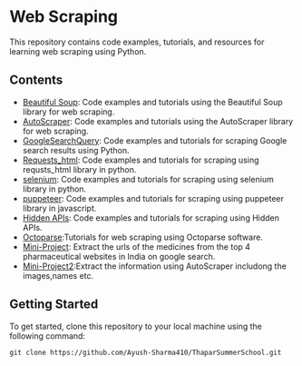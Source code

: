 # Web Scraping

This repository contains code examples, tutorials, and resources for learning web scraping using Python.

## Contents

- [Beautiful Soup](BeautifulSoup): Code examples and tutorials using the Beautiful Soup library for web scraping.
- [AutoScraper](AutoScraper): Code examples and tutorials using the AutoScraper library for web scraping.
- [GoogleSearchQuery](googlesearch): Code examples and tutorials for scraping Google search results using Python.
- [Requests_html](BeautifulSoup): Code examples and tutorials for scraping using requsts_html library in python.
- [selenium](selenium): Code examples and tutorials for scraping using selenium library in python.
- [puppeteer](puppeteer): Code examples and tutorials for scraping using puppeteer library in javascript.
- [Hidden APIs](HiddenAPIs): Code examples and tutorials for scraping using Hidden APIs.
- [Octoparse](octoparse):Tutorials for web scraping using Octoparse software.
- [Mini-Project](Projects): Extract the urls of the medicines from the top 4 pharmaceutical websites in India on google search.
- [Mini-Project2](Projects):Extract the information using AutoScraper includong the images,names etc.


## Getting Started

To get started, clone this repository to your local machine using the following command:

```shell
git clone https://github.com/Ayush-Sharma410/ThaparSummerSchool.git


